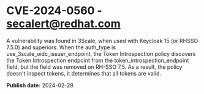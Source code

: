# CVE-2024-0560 - secalert@redhat.com

A vulnerability was found in 3Scale, when used with Keycloak 15 (or RHSSO 7.5.0) and superiors. When the auth_type is use_3scale_oidc_issuer_endpoint, the Token Introspection policy discovers the Token Introspection endpoint from the token_introspection_endpoint field, but the field was removed on RH-SSO 7.5. As a result, the policy doesn't inspect tokens, it determines that all tokens are valid.

**Publish date:** 2024-02-28
